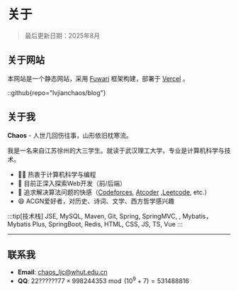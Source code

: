 # 关于

> 最后更新日期：2025年8月

## 关于网站

本网站是一个静态网站，采用 [Fuwari](https://github.com/saicaca/fuwari) 框架构建，部署于 [Vercel](https://vercel.com/) 。

::github{repo="lvjianchaos/blog"}

## 关于我

**Chaos** - 人世几回伤往事，山形依旧枕寒流。

我是一名来自江苏徐州的大三学生。就读于武汉理工大学，专业是计算机科学与技术。

- 👨‍💻 热衷于计算机科学与编程
- 🔭 目前正深入探索Web开发（前/后端）
- 🧠 追求解决算法问题的快感（[Codeforces](https://codeforces.com/), [Atcoder](https://atcoder.jp/) ,[Leetcode](https://leetcode.cn/), etc.）
- 😄 ACGN爱好者，对历史、诗词、文学、西方哲学感兴趣

:::tip[技术栈]
JSE, MySQL, Maven, Git, Spring, SpringMVC, , Mybatis，Mybatis Plus, SpringBoot, Redis, HTML, CSS, JS, TS, Vue
:::

---

## 联系我

- **Email**: [chaos_ljc@whut.edu.cn](mailto:chaos_ljc@whut.edu.cn) 
- **QQ**: $\text{22??????77} \times 998244353\bmod (10^9+7)=531488816$